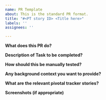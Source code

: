 ```yaml
---
name: PR Template
about: This is the standard PR format.
title: "#<PT story ID> <Title here>"
labels: ''
assignees: ''

---
```


**What does this PR do?**

**Description of Task to be completed?**

**How should this be manually tested?**

**Any background context you want to provide?**

**What are the relevant pivotal tracker stories?**

**Screenshots (if appropriate)**
